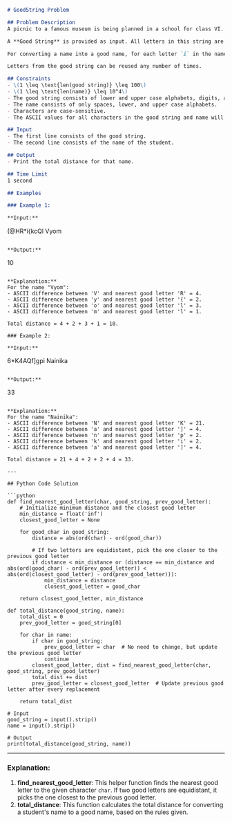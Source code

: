 ```md
# GoodString Problem

## Problem Description
A picnic to a famous museum is being planned in a school for class VI. When they reached the spot, the students started quarreling among themselves in the queue. So the teacher came up with an idea of a "good string."

A **Good String** is provided as input. All letters in this string are good letters. The teacher asked all the students to convert their names into good names using the good string. While converting, they calculate the **distance**, and based on that, the teacher will arrange the students in a queue.

For converting a name into a good name, for each letter `i` in the name, select the nearest letter from the good string. The **distance** is calculated as the difference between the ASCII values of `i` and the selected good letter. If there are two letters equidistant from `i`, select the letter closest to the **previously used** good letter. If `i` is already present in the good string, no need to change it. Initially, the previous good letter is the first letter of the good string. Calculate the total distance for the given name.

Letters from the good string can be reused any number of times.

## Constraints
- \(1 \leq \text{len(good string)} \leq 100\)
- \(1 \leq \text{len(name)} \leq 10^4\)
- The good string consists of lower and upper case alphabets, digits, and symbols.
- The name consists of only spaces, lower, and upper case alphabets.
- Characters are case-sensitive.
- The ASCII values for all characters in the good string and name will be between 32 and 126 (both inclusive).

## Input
- The first line consists of the good string.
- The second line consists of the name of the student.

## Output
- Print the total distance for that name.

## Time Limit
1 second

## Examples

### Example 1:

**Input:**
```
(@HR*i{kcQl
Vyom
```

**Output:**
```
10
```

**Explanation:**
For the name "Vyom":
- ASCII difference between 'V' and nearest good letter 'R' = 4.
- ASCII difference between 'y' and nearest good letter '{' = 2.
- ASCII difference between 'o' and nearest good letter 'l' = 3.
- ASCII difference between 'm' and nearest good letter 'l' = 1.

Total distance = 4 + 2 + 3 + 1 = 10.

### Example 2:

**Input:**
```
6*K4AQf]gpi
Nainika
```

**Output:**
```
33
```

**Explanation:**
For the name "Nainika":
- ASCII difference between 'N' and nearest good letter 'K' = 21.
- ASCII difference between 'a' and nearest good letter ']' = 4.
- ASCII difference between 'n' and nearest good letter 'p' = 2.
- ASCII difference between 'k' and nearest good letter 'i' = 2.
- ASCII difference between 'a' and nearest good letter ']' = 4.

Total distance = 21 + 4 + 2 + 2 + 4 = 33.

---

## Python Code Solution

```python
def find_nearest_good_letter(char, good_string, prev_good_letter):
    # Initialize minimum distance and the closest good letter
    min_distance = float('inf')
    closest_good_letter = None
    
    for good_char in good_string:
        distance = abs(ord(char) - ord(good_char))
        
        # If two letters are equidistant, pick the one closer to the previous good letter
        if distance < min_distance or (distance == min_distance and abs(ord(good_char) - ord(prev_good_letter)) < abs(ord(closest_good_letter) - ord(prev_good_letter))):
            min_distance = distance
            closest_good_letter = good_char
            
    return closest_good_letter, min_distance

def total_distance(good_string, name):
    total_dist = 0
    prev_good_letter = good_string[0]
    
    for char in name:
        if char in good_string:
            prev_good_letter = char  # No need to change, but update the previous good letter
            continue
        closest_good_letter, dist = find_nearest_good_letter(char, good_string, prev_good_letter)
        total_dist += dist
        prev_good_letter = closest_good_letter  # Update previous good letter after every replacement
    
    return total_dist

# Input
good_string = input().strip()
name = input().strip()

# Output
print(total_distance(good_string, name))
```

---

### Explanation:
1. **find_nearest_good_letter**: This helper function finds the nearest good letter to the given character `char`. If two good letters are equidistant, it picks the one closest to the previous good letter.
2. **total_distance**: This function calculates the total distance for converting a student's name to a good name, based on the rules given.
```

